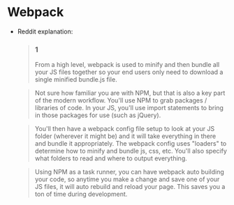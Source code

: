 # Webpack 

- Reddit explanation:
  > ### 1
  > From a high level, webpack is used to minify and then bundle all your JS files together so your end users only need to download a single minified bundle.js file.
    
  > Not sure how familiar you are with NPM, but that is also a key part of the modern workflow. You'll use NPM to grab packages / libraries of code. In your JS, you'll use import statements to bring in those packages for use (such as jQuery).

  > You'll then have a webpack config file setup to look at your JS folder (wherever it might be) and it will take everything in there and bundle it appropriately. The webpack config uses "loaders" to determine how to minify and bundle js, css, etc. You'll also specify what folders to read and where to output everything.
  
  > Using NPM as a task runner, you can have webpack auto building your code, so anytime you make a change and save one of your JS files, it will auto rebuild and reload your page. This saves you a ton of time during development.
  
